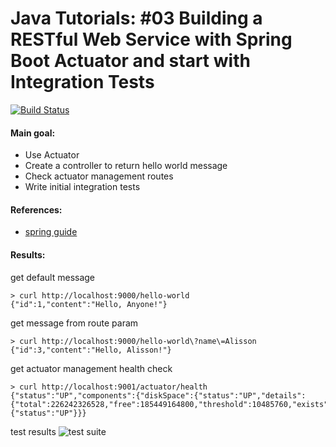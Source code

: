 
# Java Tutorials: #03 Building a RESTful Web Service with Spring Boot Actuator and start with Integration Tests
[![Build Status](https://travis-ci.org/alissonphp/java-spring-tutorial-03.svg?branch=main)](https://travis-ci.org/alissonphp/java-spring-tutorial-03)
#### Main goal:

- Use Actuator
- Create a controller to return hello world message
- Check actuator management routes
- Write initial integration tests

#### References:

- [spring guide](https://spring.io/guides/gs/actuator-service/)

#### Results:
get default message
```shell script
> curl http://localhost:9000/hello-world
{"id":1,"content":"Hello, Anyone!"}
```
get message from route param
```shell script
> curl http://localhost:9000/hello-world\?name\=Alisson
{"id":3,"content":"Hello, Alisson!"}
```

get actuator management health check
```shell script
> curl http://localhost:9001/actuator/health
{"status":"UP","components":{"diskSpace":{"status":"UP","details":{"total":226242326528,"free":185449164800,"threshold":10485760,"exists":true}},"ping":{"status":"UP"}}}
```

test results
<img src="https://github.com/alissonphp/java-spring-tutorial-03/raw/main/assets/test-results.png" alt="test suite">
